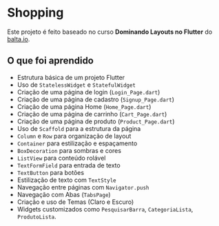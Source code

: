 # Shopping

Este projeto é feito baseado no curso **Dominando Layouts no Flutter** do [balta.io](https://balta.io/).

## O que foi aprendido

* Estrutura básica de um projeto Flutter
* Uso de `StatelessWidget` e `StatefulWidget`
* Criação de uma página de login (`Login_Page.dart`)
* Criação de uma página de cadastro (`Signup_Page.dart`)
* Criação de uma página Home (`Home_Page.dart`)
* Criação de uma página de carrinho (`Cart_Page.dart`)
* Criação de uma página de produto (`Product_Page.dart`)
* Uso de `Scaffold` para a estrutura da página
* `Column` e `Row` para organização de layout
* `Container` para estilização e espaçamento
* `BoxDecoration` para sombras e cores
* `ListView` para conteúdo rolável
* `TextFormField` para entrada de texto
* `TextButton` para botões
* Estilização de texto com `TextStyle`
* Navegação entre páginas com `Navigator.push`
* Navegação com Abas (`TabsPage`)
* Criação e uso de Temas (Claro e Escuro)
* Widgets customizados como `PesquisarBarra`, `CategoriaLista`, `ProdutoLista`.
